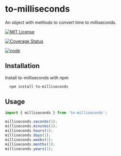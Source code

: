 # to-milliseconds

An object with methods to convert time to milliseconds.

[![MIT License](https://img.shields.io/badge/License-MIT-green.svg)](https://choosealicense.com/licenses/mit/)

[![Coverage Status](https://coveralls.io/repos/github/bahaa95/milli-seconds/badge.svg?branch=main)](https://coveralls.io/github/bahaa95/milli-seconds?branch=main)

[![node](https://img.shields.io/node/v/ts-httperror?color=green&label=node)](https://nodejs.org/en/download/)

## Installation

Install to-milliseconds with npm

```bash
  npm install to-milliseconds
```

## Usage

```typescript
import { milliseconds } from 'to-milliseconds';

milliseconds.seconds(1);
milliseconds.minutes(1);
milliseconds.hours(1);
milliseconds.days(1);
milliseconds.weeks(1);
milliseconds.months(1);
milliseconds.years(1);
```
